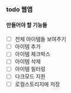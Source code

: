 ### todo 웹앱

#### 만들어야 할 기능들

- [ ] 전체 아이템들 보여주기
- [ ] 아이템 추가
- [ ] 아이템 체크박스
- [ ] 아이템 삭제
- [ ] 아이템 필터링
- [ ] 다크모드 지원
- [ ] 로컬스토리지에 저장
